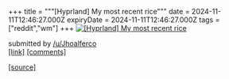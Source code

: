+++
title = """[Hyprland] My most recent rice"""
date = 2024-11-11T12:46:27.000Z
expiryDate = 2024-11-11T12:46:27.000Z
tags = ["reddit","wm"]
+++
[![[Hyprland] My most recent rice](https://preview.redd.it/5nfwrjvfq90e1.png?width=640&crop=smart&auto=webp&s=3b2a69a0e141bbb1228972eadae5425c92d261a7 "[Hyprland] My most recent rice")](https://www.reddit.com/r/unixporn/comments/1gord3g/hyprland_my_most_recent_rice/)

submitted by [/u/Jhoalferco](https://www.reddit.com/user/Jhoalferco)  
[\[link\]](https://i.redd.it/5nfwrjvfq90e1.png) [\[comments\]](https://www.reddit.com/r/unixporn/comments/1gord3g/hyprland_my_most_recent_rice/)

[[source]](https://www.reddit.com/r/unixporn/comments/1gord3g/hyprland_my_most_recent_rice/)
